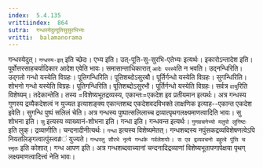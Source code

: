 ```yaml
---
index:  5.4.135
vrittiindex:  864
sutra:  गन्धस्येदुत्पूतिसुसुरभिभ्यः
vritti:  balamanorama 
---
```


गन्धस्येदुत्। `गन्धस्य-इत्` इति च्छेदः। एभ्य इति। उत्-पूति-सु-सुरभि-एतेभ्यः इत्यर्थः। इकारोऽन्तादेश इति। पूर्वोत्तरसाहचर्यादिकार आदेश एवेति भावः। समासान्ताधिकारात् `आदेः परस्ये`ति न भवति। उद्नन्धिरिति। उद्गतो गन्धो यस्येति विग्रहः। पूतिगन्धिरिति। पूतिशब्दोऽसुरबौ। पूर्तिर्गन्धो यस्येति विग्रहः। सुगन्धिरिति। शोभनो गन्धो यस्येति विग्रहः। पूतिगन्धिरिति। पूतिशब्दोऽसुरभौ। पूर्तिर्गन्धो यस्येति विग्रहः। सर्वत्र `वायु`रिति विशेष्यम्। तदेकान्तेति। तस्य =विशेष्यभूतद्रव्यस्य, एकान्तः=एकदेश इव प्रतीयमान इत्यर्थः। अत्र गन्धस्य गुणस्य द्रव्यैकदेशत्वं न युज्यत इत्याशङ्क्य एकान्तशब्द एकदेशवदविभक्ते लाक्षणिक इत्याह--एकान्त एकदेश इवेति। सुगन्धि पुष्पं सलिलं चेति। अत्र गन्धस्य पुष्पात्सलिलाच्च द्रव्यात्पृथगलक्ष्यमाणत्वादिति भावः। सु शोभना इति। `सु` इत्यस्य व्याख्यानं-शोभना इति। गन्धा इति। गन्धवन्त इत्यर्थः। `गुणवचनेभ्यो मतुपो लुगिष्टः` इति लुक्। द्रव्याणीति। चन्दनादीनीत्यर्थः। `गन्धा` इत्यस्य विशेष्यमेतत्। गन्धशब्दस्य नपुंसकद्रव्यविशेषणत्वेऽपि नियतलिङ्गत्वात्पुंस्त्व#ं युज्यते। `गन्धस्तु सौरभे नृत्ये गन्धके गर्वलेशयोः। स एव द्रव्यवचनो बहुत्वे पुंसि च स्मृतः` इति कोशात्। गन्ध आपण इति। अत्र गन्धशब्दवाच्यानां चन्दनादिद्रव्याणां विशेष्यभूतापणापेक्षया पृथग् लक्ष्यमाणत्वादित्त्वं नेति भावः। 

